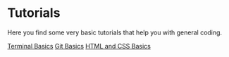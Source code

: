 # Tutorials

Here you find some very basic tutorials that help you with general coding.

[Terminal Basics](./html_css_basic.md)
[Git Basics](./terminal_git.md)
[HTML and CSS Basics](./terminal_navigate.md)
